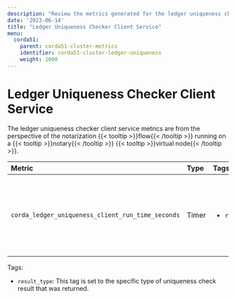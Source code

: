 ```yaml
---
description: "Review the metrics generated for the ledger uniqueness checker. These metrics are from the perspective of the notarization flow running on a notary virtual node."
date: '2023-06-14'
title: "Ledger Uniqueness Checker Client Service"
menu:
  corda51:
    parent: corda51-cluster-metrics
    identifier: corda51-cluster-ledger-uniqueness
    weight: 1000
---
```


# Ledger Uniqueness Checker Client Service

The ledger uniqueness checker client service metrics are from the perspective of the notarization {{< tooltip >}}flow{{< /tooltip >}} running on a {{< tooltip >}}notary{{< /tooltip >}} {{< tooltip >}}virtual node{{< /tooltip >}}.

<style>
table th:first-of-type {
    width: 25%;
}
table th:nth-of-type(2) {
    width: 10%;
}
table th:nth-of-type(3) {
    width: 20%;
}
table th:nth-of-type(4) {
    width: 45%;
}
</style>

| Metric | Type | Tags | Description |
| :----------- | :----------- | :----------- | :----------- |
| `corda_ledger_uniqueness_client_run_time_seconds` | Timer | <ul><li>`result_type`</li></ul> | The time taken from requesting a uniqueness check to a response being received. |

Tags:

* `result_type`: This tag is set to the specific type of uniqueness check result that was returned.
